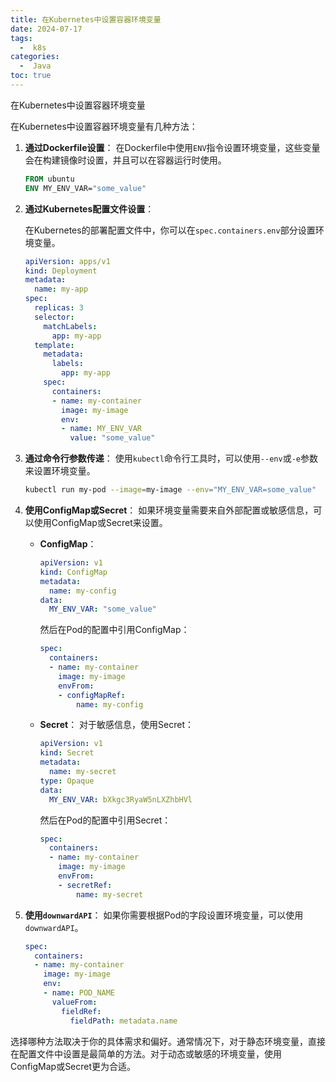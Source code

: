 ```yaml
---
title: 在Kubernetes中设置容器环境变量
date: 2024-07-17
tags:
  -  k8s
categories:
  -  Java
toc: true
---
```


在Kubernetes中设置容器环境变量

<!-- more -->



在Kubernetes中设置容器环境变量有几种方法：

1. **通过Dockerfile设置**：
   在Dockerfile中使用`ENV`指令设置环境变量，这些变量会在构建镜像时设置，并且可以在容器运行时使用。

   ```Dockerfile
   FROM ubuntu
   ENV MY_ENV_VAR="some_value"
   ```

2. **通过Kubernetes配置文件设置**：

   在Kubernetes的部署配置文件中，你可以在`spec.containers.env`部分设置环境变量。

   ```yaml
   apiVersion: apps/v1
   kind: Deployment
   metadata:
     name: my-app
   spec:
     replicas: 3
     selector:
       matchLabels:
         app: my-app
     template:
       metadata:
         labels:
           app: my-app
       spec:
         containers:
         - name: my-container
           image: my-image
           env:
           - name: MY_ENV_VAR
             value: "some_value"
   ```

3. **通过命令行参数传递**：
   使用`kubectl`命令行工具时，可以使用`--env`或`-e`参数来设置环境变量。

   ```bash
   kubectl run my-pod --image=my-image --env="MY_ENV_VAR=some_value"
   ```

4. **使用ConfigMap或Secret**：
   如果环境变量需要来自外部配置或敏感信息，可以使用ConfigMap或Secret来设置。

   - **ConfigMap**：
     ```yaml
     apiVersion: v1
     kind: ConfigMap
     metadata:
       name: my-config
     data:
       MY_ENV_VAR: "some_value"
     ```

     然后在Pod的配置中引用ConfigMap：

     ```yaml
     spec:
       containers:
       - name: my-container
         image: my-image
         envFrom:
         - configMapRef:
             name: my-config
     ```

   - **Secret**：
     对于敏感信息，使用Secret：

     ```yaml
     apiVersion: v1
     kind: Secret
     metadata:
       name: my-secret
     type: Opaque
     data:
       MY_ENV_VAR: bXkgc3RyaW5nLXZhbHVl
     ```

     然后在Pod的配置中引用Secret：

     ```yaml
     spec:
       containers:
       - name: my-container
         image: my-image
         envFrom:
         - secretRef:
             name: my-secret
     ```

5. **使用`downwardAPI`**：
   如果你需要根据Pod的字段设置环境变量，可以使用`downwardAPI`。

   ```yaml
   spec:
     containers:
     - name: my-container
       image: my-image
       env:
       - name: POD_NAME
         valueFrom:
           fieldRef:
             fieldPath: metadata.name
   ```

选择哪种方法取决于你的具体需求和偏好。通常情况下，对于静态环境变量，直接在配置文件中设置是最简单的方法。对于动态或敏感的环境变量，使用ConfigMap或Secret更为合适。
